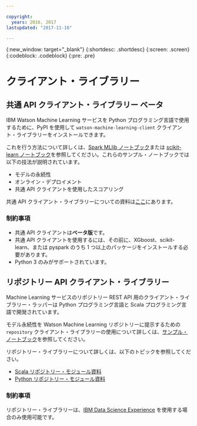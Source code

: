 ```yaml
---

copyright:
  years: 2016, 2017
lastupdated: "2017-11-16"

---
```


{:new_window: target="_blank"}
{:shortdesc: .shortdesc}
{:screen: .screen}
{:codeblock: .codeblock}
{:pre: .pre}

# クライアント・ライブラリー

## 共通 API クライアント・ライブラリー <span class='tag--beta'>ベータ</span>

IBM Watson Machine Learning サービスを Python プログラミング言語で使用するために、PyPI を使用して `watson-machine-learning-client` クライアント・ライブラリーをインストールできます。

これを行う方法について詳しくは、[Spark MLlib ノートブック](https://apsportal.ibm.com/analytics/notebooks/1fed143e-1877-42bd-b927-7d366e73745b/view?access_token=4b39718f9e1f1de55e6e67e8dcbb5f0cac848f390d73478d0dea9c1a8af24550)または [scikit-learn ノートブック](https://dataplatform.ibm.com/analytics/notebooks/15b46bd5-dde2-4d59-9d7d-51cc0b860c8b/view?access_token=d8711ad6ae84b3a9c60d43966f961f66adc2c5b89fec18f24c85e40774080e9a)を参照してください。これらのサンプル・ノートブックでは以下の技法が説明されています。

* モデルの永続性
* オンライン・デプロイメント
* 共通 API クライアントを使用したスコアリング

共通 API クライアント・ライブラリーについての資料は[ここ](http://wml-api-pyclient.mybluemix.net/)にあります。

### 制約事項

* 共通 API クライアントは**ベータ版**です。
* 共通 API クライアントを使用するには、その前に、XGboost、scikit-learn、または pyspark のうち 1 つ以上のパッケージをインストールする必要があります。
* Python 3 のみがサポートされています。

## リポジトリー API クライアント・ライブラリー

Machine Learning サービスのリポジトリー REST API 用のクライアント・ライブラリー・ラッパーは Python プログラミング言語と Scala プログラミング言語で開発されています。

モデル永続性を Watson Machine Learning リポジトリーに提示するための `repository` クライアント・ライブラリーの使用について詳しくは、[サンプル・ノートブック](https://dataplatform.ibm.com/analytics/notebooks/89492fd6-a641-4819-9176-3d9381561df9/view?access_token=d80bef1a172d1d83d3721b101886337158457281774186f181a2e6a5b57f5ec7)を参照してください。

リポジトリー・ライブラリーについて詳しくは、以下のトピックを参照してください。

* [Scala リポジトリー・モジュール資料](https://watson-ml-staging-libs.mybluemix.net/repository-scala/)
* [Python リポジトリー・モジュール資料](https://watson-ml-staging-libs.mybluemix.net/repository-python/)
### 制約事項

リポジトリー・ライブラリーは、[IBM Data Science Experience](https://datascience.ibm.com) を使用する場合のみ使用可能です。
